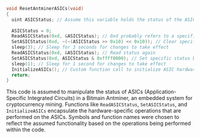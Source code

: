 ```c
void ResetAntminerASICs(void)
{
  uint ASICStatus; // Assume this variable holds the status of the ASICs
  
  ASICStatus = 0;
  ReadASICStatus(0xd, &ASICStatus); // 0xd probably refers to a specific register or set of ASICs
  SetASICStatus(0xd, ~(~(ASICStatus >> 0x10) << 0x10)); // Clear specific status bits by shifting and masking
  sleep(3); // Sleep for 3 seconds for changes to take effect
  ReadASICStatus(0xd, &ASICStatus); // Read status again
  SetASICStatus(0xd, ASICStatus & 0xffff0000); // Set specific status bits by masking
  sleep(1); // Sleep for 1 second for changes to take effect
  InitializeASICs(); // Custom function call to initialize ASIC hardware
  return;
}
```

This code is assumed to manipulate the status of ASICs (Application-Specific Integrated Circuits) in a Bitmain Antminer, an embedded system for cryptocurrency mining. Functions like `ReadASICStatus`, `SetASICStatus`, and `InitializeASICs` encapsulate the hardware-specific operations that are performed on the ASICs. Symbols and function names were chosen to reflect the assumed functionality based on the operations being performed within the code.